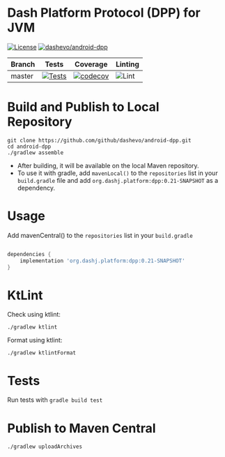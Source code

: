 # Dash Platform Protocol (DPP) for JVM

[![License](https://img.shields.io/github/license/dashevo/android-dpp)](https://github.com/dashevo/android-dpp/blob/master/LICENSE)
[![dashevo/android-dpp](https://tokei.rs/b1/github/dashevo/android-dpp?category=code)](https://github.com/dashevo/android-dpp)

| Branch | Tests                                                                                      | Coverage                                                                                                                             | Linting                                                                    |
|--------|--------------------------------------------------------------------------------------------|--------------------------------------------------------------------------------------------------------------------------------------|----------------------------------------------------------------------------|
| master | [![Tests](https://github.com/dashevo/android-dpp/workflows/CI/badge.svg?branch=master)](https://github.com/dashevo/android-dpp/actions) | [![codecov](https://codecov.io/gh/dashevo/android-dpp/branch/master/graph/badge.svg)](https://codecov.io/gh/dashevo/android-dpp) | ![Lint](https://github.com/dashevo/android-dpp/workflows/Kotlin%20Linter/badge.svg) |


# Build and Publish to Local Repository
```
git clone https://github.com/github/dashevo/android-dpp.git
cd android-dpp
./gradlew assemble
```
- After building, it will be available on the local Maven repository.
- To use it with gradle, add `mavenLocal()` to the `repositories` list in your `build.gradle` file and add `org.dashj.platform:dpp:0.21-SNAPSHOT` as a dependency. 

# Usage
Add mavenCentral() to the `repositories` list in your `build.gradle`
```groovy

dependencies {
    implementation 'org.dashj.platform:dpp:0.21-SNAPSHOT'
}
```

# KtLint
Check using ktlint:
```shell
./gradlew ktlint
```
Format using ktlint:
```shell
./gradlew ktlintFormat
```

# Tests
Run tests with `gradle build test`

# Publish to Maven Central
```  
./gradlew uploadArchives
```